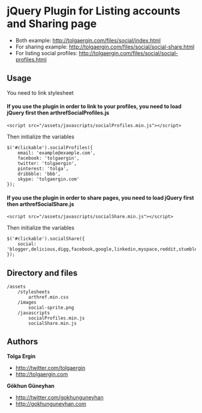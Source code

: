 # jQuery Plugin for Listing accounts and Sharing page 

* Both example: http://tolgaergin.com/files/social/index.html
* For sharing example: http://tolgaergin.com/files/social/social-share.html
* For listing social profiles: http://tolgaergin.com/files/social/social-profiles.html

## Usage

You need to link stylesheet
	<link rel="stylesheet" href="assets/stylesheets/arthref.min.css">

#### If you use the plugin in order to link to your profiles, you need to load jQuery first then arthrefSocialProfiles.js
	<script src="/assets/javascripts/socialProfiles.min.js"></script>

Then initialize the variables

	$('#clickable').socialProfiles({
		email: 'example@example.com',
		facebook: 'tolgaergin',
		twitter: 'tolgaergin',
		pinterest: 'tolga',
		dribbble: 'bbb',
		skype: 'tolgaergin.com'
	});

#### If you use the plugin in order to share pages, you need to load jQuery first then arthrefSocialShare.js
	<script src="/assets/javascripts/socialShare.min.js"></script>

Then initialize the variables

	$('#clickable').socialShare({
		social: 'blogger,delicious,digg,facebook,google,linkedin,myspace,reddit,stumbleupon,tumblr,twitter,windows,yahoo'
	});

## Directory and files

	/assets
		/stylesheets
			arthref.min.css
		/images
			social-sprite.png
		/javascripts
			socialProfiles.min.js
			socialShare.min.js

## Authors

**Tolga Ergin**

+ http://twitter.com/tolgaergin
+ http://tolgaergin.com

**Gökhun Güneyhan**

+ http://twitter.com/gokhunguneyhan
+ http://gokhunguneyhan.com
